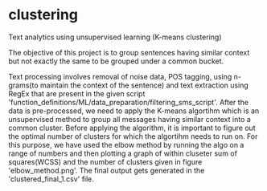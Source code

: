 # clustering
Text analytics using unsupervised learning (K-means clustering)

The objective of this project is to group sentences having similar context but not exactly the same to be grouped under a common bucket.

Text processing involves removal of noise data, POS tagging, using n-grams(to maintain the context of the sentence) and text extraction using RegEx that are present in the given script
'function_definitions/ML/data_preparation/filtering_sms_script'.
After the data is pre-processed, we need to apply the K-means algortihm which is an unsupervised method to group all messages having similar 
context into a common cluster.
Before applying the algorithm, it is important to figure out the optimal number of clusters for which the algortihm needs to run on. For this
purpose, we have used the elbow method by running the algo on a range of numbers and then plotting a graph of  within cluseter sum of squares(WCSS)
and the number of clusters given in figure 'elbow_method.png'.
The final output gets generated in the 'clustered_final_1.csv' file.



